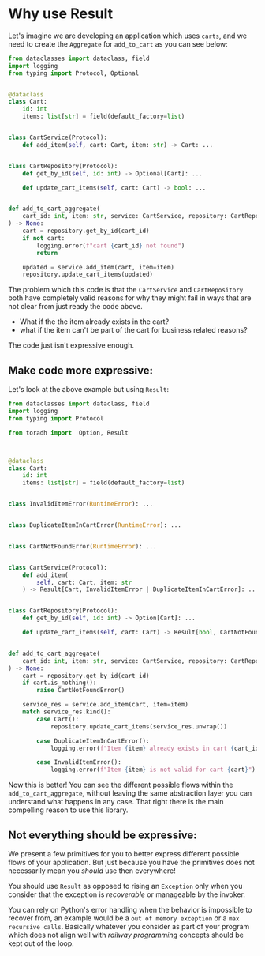 # Why use Result

Let's imagine we are developing an application which uses `carts`, and we need to 
create the `Aggregate` for `add_to_cart` as you can see below:

```python
from dataclasses import dataclass, field
import logging
from typing import Protocol, Optional


@dataclass
class Cart:
    id: int
    items: list[str] = field(default_factory=list)


class CartService(Protocol):
    def add_item(self, cart: Cart, item: str) -> Cart: ...


class CartRepository(Protocol):
    def get_by_id(self, id: int) -> Optional[Cart]: ...

    def update_cart_items(self, cart: Cart) -> bool: ...


def add_to_cart_aggregate(
    cart_id: int, item: str, service: CartService, repository: CartRepository
) -> None:
    cart = repository.get_by_id(cart_id)
    if not cart:
        logging.error(f"cart {cart_id} not found")
        return

    updated = service.add_item(cart, item=item)
    repository.update_cart_items(updated)

```

The problem which this code is that the `CartService` and  `CartRepository` both have completely 
valid reasons for why they might fail in ways that are not clear from just ready the code above.

- What if the the item already exists in the cart?
- what if the item can't be part of the cart for business related reasons?

The code just isn't expressive enough.

## Make code more expressive:

Let's look at the above example but using `Result`:

```python
from dataclasses import dataclass, field
import logging
from typing import Protocol

from toradh import  Option, Result



@dataclass
class Cart:
    id: int
    items: list[str] = field(default_factory=list)


class InvalidItemError(RuntimeError): ...


class DuplicateItemInCartError(RuntimeError): ...


class CartNotFoundError(RuntimeError): ...


class CartService(Protocol):
    def add_item(
        self, cart: Cart, item: str
    ) -> Result[Cart, InvalidItemError | DuplicateItemInCartError]: ...


class CartRepository(Protocol):
    def get_by_id(self, id: int) -> Option[Cart]: ...

    def update_cart_items(self, cart: Cart) -> Result[bool, CartNotFoundError]: ...


def add_to_cart_aggregate(
    cart_id: int, item: str, service: CartService, repository: CartRepository
) -> None:
    cart = repository.get_by_id(cart_id)
    if cart.is_nothing():
        raise CartNotFoundError()

    service_res = service.add_item(cart, item=item)
    match service_res.kind():
        case Cart():
            repository.update_cart_items(service_res.unwrap())

        case DuplicateItemInCartError():
            logging.error(f"Item {item} already exists in cart {cart_id}")

        case InvalidItemError():
            logging.error(f"Item {item} is not valid for cart {cart}")

```

Now this is better! You can see the different possible flows within the `add_to_cart_aggregate`, without leaving 
the same abstraction layer you can understand what happens in any case. That right there is the main compelling reason 
to use this library.

## Not everything should be expressive:
We present a few primitives for you to better express different possible flows of your application. But just because 
you have the primitives does not necessarily mean you *should* use then everywhere!

You should use `Result` as opposed to rising an `Exception` only when you consider that the exception is *recoverable*
or manageable by the invoker.

You can rely on Python's error handling when the behavior is impossible to recover from, an example would be a 
`out of memory exception` or a `max recursive calls`. Basically whatever you consider as part of your program which 
does not align well with *railway programming* concepts should be kept out of the loop.

